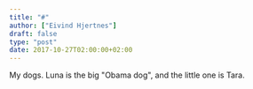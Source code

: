 ```yaml
---
title: "#"
author: ["Eivind Hjertnes"]
draft: false
type: "post"
date: 2017-10-27T02:00:00+02:00
---
```


My dogs. Luna is the big "Obama dog", and the little one is Tara.

